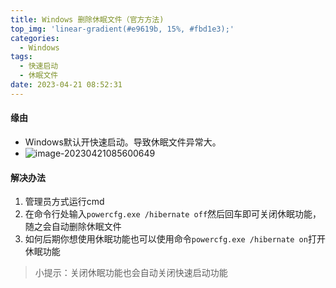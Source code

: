 ```yaml
---
title: Windows 删除休眠文件（官方方法)
top_img: 'linear-gradient(#e9619b, 15%, #fbd1e3);'
categories:
  - Windows
tags:
  - 快速启动
  - 休眠文件
date: 2023-04-21 08:52:31
---
```


#### 缘由

* Windows默认开快速启动。导致休眠文件异常大。
* ![image-20230421085600649](https://oss.dandaner.cn/pd/publicshare/blog/image-20230421085600649.png)

#### 解决办法

1. 管理员方式运行cmd
2. 在命令行处输入`powercfg.exe /hibernate off`然后回车即可关闭休眠功能，随之会自动删除休眠文件
3. 如何后期你想使用休眠功能也可以使用命令`powercfg.exe /hibernate on`打开休眠功能

> 小提示：关闭休眠功能也会自动关闭快速启动功能
